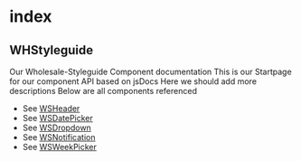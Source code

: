 # index
<!-- Generated by documentation.js. Update this documentation by updating the source code. -->

## WHStyleguide

Our Wholesale-Styleguide Component documentation
This is our Startpage for our component API
based on jsDocs
Here we should add more descriptions
Below are all components referenced

-   See [WSHeader](ws-header.md)
-   See [WSDatePicker](ws-date-picker.md)
-   See [WSDropdown](ws-dropdown.md)
-   See [WSNotification](ws-notification.md)
-   See [WSWeekPicker](ws-week-picker.md)

